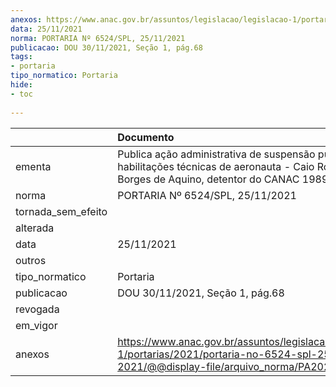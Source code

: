 ```yaml
---
anexos: https://www.anac.gov.br/assuntos/legislacao/legislacao-1/portarias/2021/portaria-no-6524-spl-25-11-2021/@@display-file/arquivo_norma/PA2021-6524.pdf
data: 25/11/2021
norma: PORTARIA Nº 6524/SPL, 25/11/2021
publicacao: DOU 30/11/2021, Seção 1, pág.68
tags:
- portaria
tipo_normatico: Portaria
hide: 
- toc 
 
---
```


|                    | Documento                                                                                                                                            |
|:-------------------|:-----------------------------------------------------------------------------------------------------------------------------------------------------|
| ementa             | Publica ação administrativa de suspensão punitiva de habilitações técnicas de aeronauta - Caio Romênio Borges de Aquino, detentor do CANAC 198941.   |
| norma              | PORTARIA Nº 6524/SPL, 25/11/2021                                                                                                                     |
| tornada_sem_efeito |                                                                                                                                                      |
| alterada           |                                                                                                                                                      |
| data               | 25/11/2021                                                                                                                                           |
| outros             |                                                                                                                                                      |
| tipo_normatico     | Portaria                                                                                                                                             |
| publicacao         | DOU 30/11/2021, Seção 1, pág.68                                                                                                                      |
| revogada           |                                                                                                                                                      |
| em_vigor           |                                                                                                                                                      |
| anexos             | https://www.anac.gov.br/assuntos/legislacao/legislacao-1/portarias/2021/portaria-no-6524-spl-25-11-2021/@@display-file/arquivo_norma/PA2021-6524.pdf |